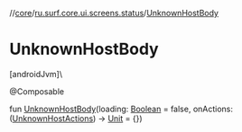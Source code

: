 //[core](../../index.md)/[ru.surf.core.ui.screens.status](index.md)/[UnknownHostBody](-unknown-host-body.md)

# UnknownHostBody

[androidJvm]\

@Composable

fun [UnknownHostBody](-unknown-host-body.md)(loading: [Boolean](https://kotlinlang.org/api/latest/jvm/stdlib/kotlin/-boolean/index.html) = false, onActions: ([UnknownHostActions](../ru.surf.core.ui.actions/-unknown-host-actions/index.md)) -&gt; [Unit](https://kotlinlang.org/api/latest/jvm/stdlib/kotlin/-unit/index.html) = {})
